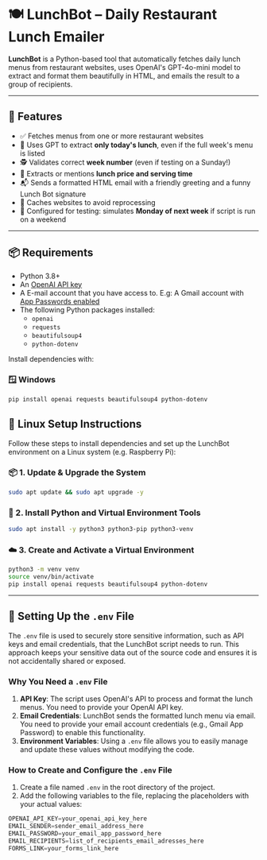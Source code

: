 # 🍽️ LunchBot – Daily Restaurant Lunch Emailer

**LunchBot** is a Python-based tool that automatically fetches daily lunch menus from restaurant websites, uses OpenAI's GPT-4o-mini model to extract and format them beautifully in HTML, and emails the result to a group of recipients.

---

## 🚀 Features

- ✅ Fetches menus from one or more restaurant websites
- 🤖 Uses GPT to extract **only today's lunch**, even if the full week's menu is listed
- 🕵️ Validates correct **week number** (even if testing on a Sunday!)
- 💸 Extracts or mentions **lunch price and serving time**
- 📬 Sends a formatted HTML email with a friendly greeting and a funny Lunch Bot signature
- 💾 Caches websites to avoid reprocessing
- 📅 Configured for testing: simulates **Monday of next week** if script is run on a weekend

---

## 📦 Requirements

- Python 3.8+
- An [OpenAI API key](https://platform.openai.com/)
- A E-mail account that you have access to. E.g: A Gmail account with [App Passwords enabled](https://support.google.com/accounts/answer/185833)
- The following Python packages installed:
  - `openai`
  - `requests`
  - `beautifulsoup4`
  - `python-dotenv`

Install dependencies with:

### 🪟 Windows

```bash
pip install openai requests beautifulsoup4 python-dotenv
```

## 🐧 Linux Setup Instructions

Follow these steps to install dependencies and set up the LunchBot environment on a Linux system (e.g. Raspberry Pi):

### 📦 1. Update & Upgrade the System

```bash
sudo apt update && sudo apt upgrade -y
```

### 🐍 2. Install Python and Virtual Environment Tools
```bash
sudo apt install -y python3 python3-pip python3-venv
```

### ☁️ 3. Create and Activate a Virtual Environment
```bash
python3 -m venv venv
source venv/bin/activate
pip install openai requests beautifulsoup4 python-dotenv
```

---

## 🔑 Setting Up the `.env` File

The `.env` file is used to securely store sensitive information, such as API keys and email credentials, that the LunchBot script needs to run. This approach keeps your sensitive data out of the source code and ensures it is not accidentally shared or exposed.

### Why You Need a `.env` File

1. **API Key**: The script uses OpenAI's API to process and format the lunch menus. You need to provide your OpenAI API key.
2. **Email Credentials**: LunchBot sends the formatted lunch menu via email. You need to provide your email account credentials (e.g., Gmail App Password) to enable this functionality.
3. **Environment Variables**: Using a `.env` file allows you to easily manage and update these values without modifying the code.

### How to Create and Configure the `.env` File

1. Create a file named `.env` in the root directory of the project.
2. Add the following variables to the file, replacing the placeholders with your actual values:

```python
OPENAI_API_KEY=your_openai_api_key_here
EMAIL_SENDER=sender_email_address_here
EMAIL_PASSWORD=your_email_app_password_here
EMAIL_RECIPIENTS=list_of_recipients_email_adresses_here
FORMS_LINK=your_forms_link_here
```